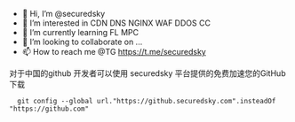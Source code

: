 - 👋 Hi, I’m @securedsky
- 👀 I’m interested in CDN DNS NGINX WAF DDOS CC 
- 🌱 I’m currently learning FL MPC
- 💞️ I’m looking to collaborate on ...
- 📫 How to reach me @TG https://t.me/securedsky

对于中国的github 开发者可以使用 securedsky 平台提供的免费加速您的GitHub下载
```
  git config --global url."https://github.securedsky.com".insteadOf "https://github.com"
```
